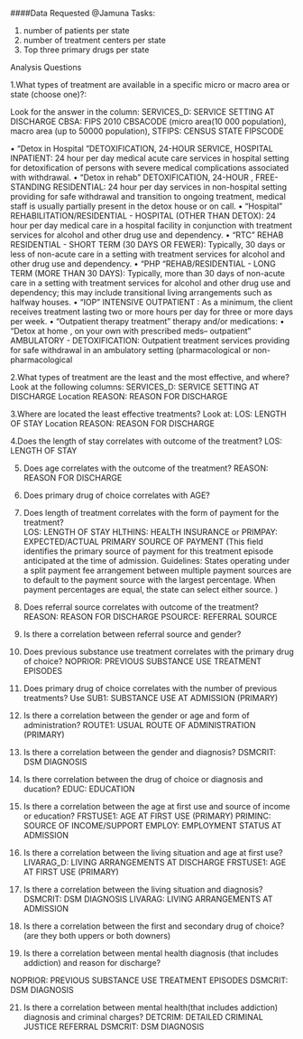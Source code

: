 ####Data Requested @Jamuna
Tasks:
1. number of patients per state
2. number of treatment centers per state
3. Top three primary drugs per state

Analysis Questions

1.What types of treatment are available in a specific micro or macro area or state (choose one)?:

 Look for the answer in the column:
SERVICES_D: SERVICE SETTING AT DISCHARGE
CBSA: FIPS 2010 CBSACODE (micro area(10 000 population), macro area (up to 50000 population), 
STFIPS: CENSUS STATE FIPSCODE

• “Detox in Hospital ”DETOXIFICATION, 24-HOUR SERVICE, HOSPITAL INPATIENT:
24 hour per day medical acute care services in hospital setting for detoxification of persons with severe medical
complications associated with withdrawal.
• “Detox in rehab” DETOXIFICATION, 24-HOUR , FREE-STANDING RESIDENTIAL:
24 hour per day services in non-hospital setting providing for safe withdrawal and transition to ongoing treatment, medical staff is usually partially present in the detox house or on call.
• “Hospital” REHABILITATION/RESIDENTIAL - HOSPITAL (OTHER THAN DETOX):
24 hour per day medical care in a hospital facility in conjunction with treatment services for alcohol and other drug use
and dependency.
• “RTC” REHAB RESIDENTIAL - SHORT TERM (30 DAYS OR FEWER):
Typically, 30 days or less of non-acute care in a setting with treatment services for alcohol and other drug use and
dependency.
• “PHP “REHAB/RESIDENTIAL - LONG TERM (MORE THAN 30 DAYS):
Typically, more than 30 days of non-acute care in a setting with treatment services for alcohol and other drug use and dependency; this may include transitional living arrangements such as halfway houses.
• “IOP” INTENSIVE OUTPATIENT :
As a minimum, the client receives treatment lasting two or more hours per day for three or more days per week.
• “Outpatient therapy treatment” therapy and/or medications:
• “Detox at home , on your own with prescribed meds– outpatient” AMBULATORY - DETOXIFICATION:
Outpatient treatment services providing for safe withdrawal in an ambulatory setting (pharmacological or
non-pharmacological


2.What types of treatment are the least and the most effective, and where?
Look at the following columns:
SERVICES_D: SERVICE SETTING AT DISCHARGE
Location
REASON: REASON FOR DISCHARGE

3.Where are located the least effective treatments?
Look at:
LOS: LENGTH OF STAY
Location
REASON: REASON FOR DISCHARGE




4.Does the length of stay correlates with outcome of the treatment?
LOS: LENGTH OF STAY

5. Does age correlates with the outcome of the treatment?
REASON: REASON FOR DISCHARGE


6. Does primary drug of choice correlates with AGE?


7. Does length of treatment correlates with the form of payment for the treatment?	
LOS: LENGTH OF STAY
HLTHINS: HEALTH INSURANCE 
or 
PRIMPAY: EXPECTED/ACTUAL PRIMARY SOURCE OF PAYMENT  (This field identifies the primary source of payment for this treatment episode anticipated at the time of admission. Guidelines: States operating under a split payment fee arrangement between multiple payment sources are to default to the payment source with the largest percentage. When payment percentages are equal, the state can select either source. )


8. Does referral source correlates with outcome of the treatment?
REASON: REASON FOR DISCHARGE
PSOURCE: REFERRAL SOURCE

9. Is there a correlation between referral source and gender?


10. Does previous substance use treatment correlates with the primary drug of choice?
NOPRIOR: PREVIOUS SUBSTANCE USE TREATMENT EPISODES

12. Does primary drug of choice correlates with the number of previous treatments?
Use SUB1: SUBSTANCE USE AT ADMISSION (PRIMARY)

13. Is there a correlation between the gender or age and form of administration?
ROUTE1: USUAL ROUTE OF ADMINISTRATION (PRIMARY)

14. Is there a correlation between the gender and diagnosis?
DSMCRIT: DSM DIAGNOSIS

15. Is there correlation between the drug of choice or diagnosis and ducation?
EDUC: EDUCATION 


16. Is there a correlation between the age at first use and source of income or education?
FRSTUSE1: AGE AT FIRST USE (PRIMARY)
PRIMINC: SOURCE OF INCOME/SUPPORT
EMPLOY: EMPLOYMENT STATUS AT ADMISSION



17. Is there a correlation between the living situation and age at first use?
LIVARAG_D: LIVING ARRANGEMENTS AT DISCHARGE
FRSTUSE1: AGE AT FIRST USE (PRIMARY)

18. Is there a correlation between the living situation and diagnosis?
DSMCRIT: DSM DIAGNOSIS
LIVARAG: LIVING ARRANGEMENTS AT ADMISSION

19. Is there a correlation between the first and secondary drug of choice? 
(are they both uppers or both downers)



20. Is there a correlation between  mental health diagnosis (that includes addiction) and reason for discharge?

NOPRIOR: PREVIOUS SUBSTANCE USE TREATMENT EPISODES
DSMCRIT: DSM DIAGNOSIS


21. Is there a correlation between mental health(that includes addiction) diagnosis and criminal charges?
DETCRIM: DETAILED CRIMINAL JUSTICE REFERRAL
DSMCRIT: DSM DIAGNOSIS






